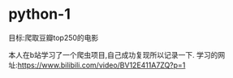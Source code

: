 # python-1
目标:爬取豆瓣top250的电影


本人在b站学习了一个爬虫项目,自己成功复现所以记录一下.
学习的网址:https://www.bilibili.com/video/BV12E411A7ZQ?p=1
